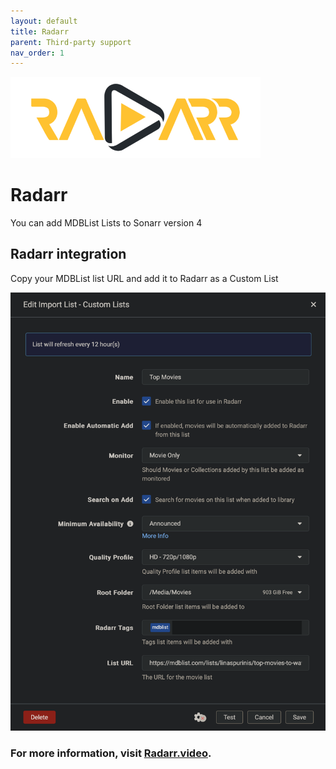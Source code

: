 ```yaml
---
layout: default
title: Radarr
parent: Third-party support
nav_order: 1
---
```

<img src="/assets/images/radarr.webp" alt="Radarr integration" width="400"/>

# Radarr

You can add MDBList Lists to Sonarr version 4

## Radarr integration

Copy your MDBList list URL and add it to Radarr as a Custom List

![Add List to Radarr](</assets/images/radarr_add.png>)

### For more information, visit [Radarr.video](https://radarr.video).
